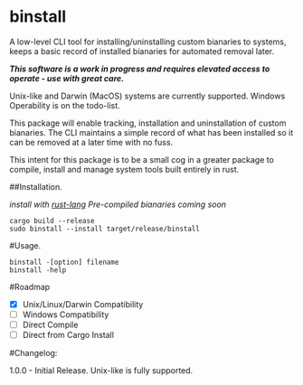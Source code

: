 # binstall
A low-level CLI tool for installing/uninstalling custom bianaries to systems, keeps a basic record of installed bianaries for automated removal later.

***This software is a work in progress and requires _elevated access_ to operate - use with great care.***

Unix-like and Darwin (MacOS) systems are currently supported. Windows Operability is on the todo-list. 

This package will enable tracking, installation and uninstallation of custom bianaries. The CLI maintains a simple record of what has been installed so it can be removed at a later time with no fuss.

This intent for this package is to be a small cog in a greater package to compile, install and manage system tools built entirely in rust.

##Installation.

*install with [rust-lang](https://www.rust-lang.org)* *Pre-compiled bianaries coming soon*

```
cargo build --release
sudo binstall --install target/release/binstall
```

#Usage.
```
binstall -[option] filename
binstall -help
```

#Roadmap
- [x] Unix/Linux/Darwin Compatibility 
- [ ] Windows Compatibility
- [ ] Direct Compile 
- [ ] Direct from Cargo Install

#Changelog:


1.0.0 - Initial Release. Unix-like is fully supported.
